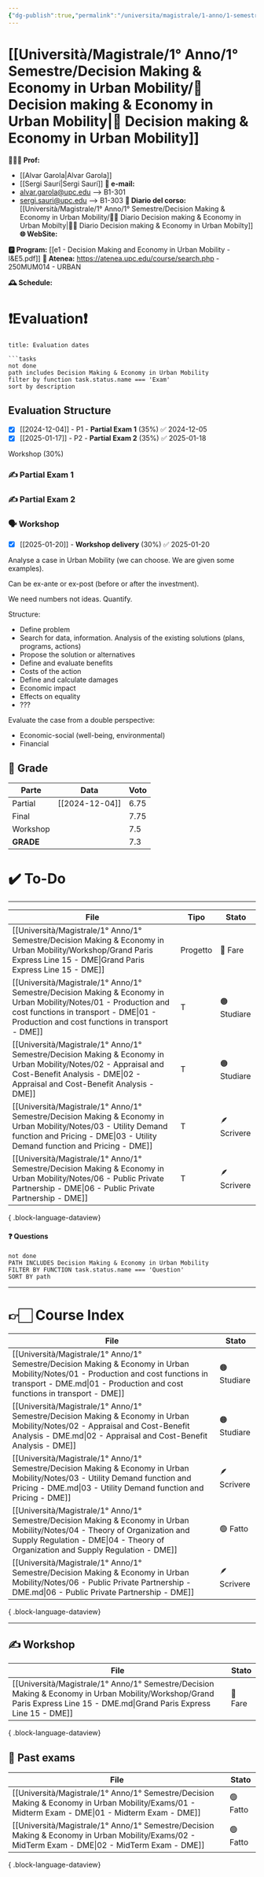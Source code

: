 ```yaml
---
{"dg-publish":true,"permalink":"/universita/magistrale/1-anno/1-semestre/decision-making-and-economy-in-urban-mobility/decision-making-and-economy-in-urban-mobility/","tags":["UNI"]}
---
```



# [[Università/Magistrale/1° Anno/1° Semestre/Decision Making & Economy in Urban Mobility/💼 Decision making & Economy in Urban Mobility\|💼 Decision making & Economy in Urban Mobility]]

**🧑🏻‍🏫 Prof:** 
- [[Alvar Garola\|Alvar Garola]]
- [[Sergi Saurí\|Sergi Saurí]]
**📧 e-mail:** 
- alvar.garola@upc.edu --> B1-301
- sergi.sauri@upc.edu --> B1-303
**📔 Diario del corso:** [[Università/Magistrale/1° Anno/1° Semestre/Decision Making & Economy in Urban Mobility/💼📔 Diario Decision making & Economy in Urban Mobilty\|💼📔 Diario Decision making & Economy in Urban Mobilty]]
**🌐 WebSite:** 

**🅿️ Program:** [[e1 - Decision Making and Economy in Urban Mobility - I&E5.pdf]]
**🔑 Atenea:** https://atenea.upc.edu/course/search.php - 250MUM014 - URBAN

**🕰 Schedule:** 


# ❗️Evaluation❗️


```ad-attention
title: Evaluation dates

```tasks
not done
path includes Decision Making & Economy in Urban Mobility
filter by function task.status.name === 'Exam'
sort by description

```


## Evaluation Structure

- [x] [[2024-12-04]] - P1 - **Partial Exam 1** (35%) ✅ 2024-12-05
- [x] [[2025-01-17]] - P2 - **Partial Exam 2** (35%) ✅ 2025-01-18

Workshop (30%)

### ✍️ Partial Exam 1


### ✍️ Partial Exam 2


### 🗣 Workshop 

- [x] [[2025-01-20]] - **Workshop delivery** (30%) ✅ 2025-01-20

Analyse a case in Urban Mobility (we can choose. We are given some examples).

Can be ex-ante or ex-post (before or after the investment).

We need numbers not ideas. Quantify.

Structure:
- Define problem
- Search for data, information. Analysis of the existing solutions (plans, programs, actions)
- Propose the solution or alternatives
- Define and evaluate benefits
- Costs of the action
- Define and calculate damages
- Economic impact
- Effects on equality
- ???

Evaluate the case from a double perspective:
- Economic-social (well-being, environmental)
- Financial 

## 💯 Grade

| Parte     | Data           | Voto |
| --------- | -------------- | ---- |
| Partial   | [[2024-12-04]] | 6.75 |
| Final     |                | 7.75 |
| Workshop  |                | 7.5  |
| **GRADE** |                | 7.3  |


# ✔️ To-Do


___
| File                                                                                                                                                                                                            | Tipo     | Stato       |
| --------------------------------------------------------------------------------------------------------------------------------------------------------------------------------------------------------------- | -------- | ----------- |
| [[Università/Magistrale/1° Anno/1° Semestre/Decision Making & Economy in Urban Mobility/Workshop/Grand Paris Express Line 15 - DME\|Grand Paris Express Line 15 - DME]]                                      | Progetto | 🔴 Fare     |
| [[Università/Magistrale/1° Anno/1° Semestre/Decision Making & Economy in Urban Mobility/Notes/01 - Production and cost functions in transport - DME\|01 - Production and cost functions in transport - DME]] | T        | 🟠 Studiare |
| [[Università/Magistrale/1° Anno/1° Semestre/Decision Making & Economy in Urban Mobility/Notes/02 - Appraisal and Cost-Benefit Analysis - DME\|02 - Appraisal and Cost-Benefit Analysis - DME]]               | T        | 🟠 Studiare |
| [[Università/Magistrale/1° Anno/1° Semestre/Decision Making & Economy in Urban Mobility/Notes/03 - Utility Demand function and Pricing - DME\|03 - Utility Demand function and Pricing - DME]]               | T        | 🪶 Scrivere |
| [[Università/Magistrale/1° Anno/1° Semestre/Decision Making & Economy in Urban Mobility/Notes/06 - Public Private Partnership - DME\|06 - Public Private Partnership - DME]]                                 | T        | 🪶 Scrivere |

{ .block-language-dataview}

#### ❓ Questions

```tasks
not done
PATH INCLUDES Decision Making & Economy in Urban Mobility
FILTER BY FUNCTION task.status.name === 'Question'
SORT BY path
```


___

# 👉🏻 Course Index

| File                                                                                                                                                                                                                | Stato       |
| ------------------------------------------------------------------------------------------------------------------------------------------------------------------------------------------------------------------- | ----------- |
| [[Università/Magistrale/1° Anno/1° Semestre/Decision Making & Economy in Urban Mobility/Notes/01 - Production and cost functions in transport - DME.md\|01 - Production and cost functions in transport - DME]]     | 🟠 Studiare |
| [[Università/Magistrale/1° Anno/1° Semestre/Decision Making & Economy in Urban Mobility/Notes/02 - Appraisal and Cost-Benefit Analysis - DME.md\|02 - Appraisal and Cost-Benefit Analysis - DME]]                   | 🟠 Studiare |
| [[Università/Magistrale/1° Anno/1° Semestre/Decision Making & Economy in Urban Mobility/Notes/03 - Utility Demand function and Pricing - DME.md\|03 - Utility Demand function and Pricing - DME]]                   | 🪶 Scrivere |
| [[Università/Magistrale/1° Anno/1° Semestre/Decision Making & Economy in Urban Mobility/Notes/04 - Theory of Organization and Supply Regulation - DME\|04 - Theory of Organization and Supply Regulation - DME]] | 🟢 Fatto    |
| [[Università/Magistrale/1° Anno/1° Semestre/Decision Making & Economy in Urban Mobility/Notes/06 - Public Private Partnership - DME.md\|06 - Public Private Partnership - DME]]                                     | 🪶 Scrivere |

{ .block-language-dataview}


___


## ✍️ Workshop


| File                                                                                                                                                                       | Stato   |
| -------------------------------------------------------------------------------------------------------------------------------------------------------------------------- | ------- |
| [[Università/Magistrale/1° Anno/1° Semestre/Decision Making & Economy in Urban Mobility/Workshop/Grand Paris Express Line 15 - DME.md\|Grand Paris Express Line 15 - DME]] | 🔴 Fare |

{ .block-language-dataview}


## 📝 Past exams

| File                                                                                                                                                | Stato    |
| --------------------------------------------------------------------------------------------------------------------------------------------------- | -------- |
| [[Università/Magistrale/1° Anno/1° Semestre/Decision Making & Economy in Urban Mobility/Exams/01 - Midterm Exam - DME\|01 - Midterm Exam - DME]] | 🟢 Fatto |
| [[Università/Magistrale/1° Anno/1° Semestre/Decision Making & Economy in Urban Mobility/Exams/02 - MidTerm Exam - DME\|02 - MidTerm Exam - DME]] | 🟢 Fatto |

{ .block-language-dataview}




